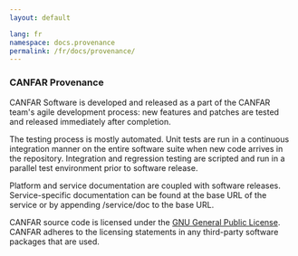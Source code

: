 ```yaml
---
layout: default

lang: fr
namespace: docs.provenance
permalink: /fr/docs/provenance/
---
```


### CANFAR Provenance

CANFAR Software is developed and released as a part of the CANFAR team's agile development process:  new
features and patches are tested and released immediately after completion.

The testing process is mostly automated.  Unit tests are run in a continuous integration manner on the
entire software suite when new code arrives in the repository.  Integration and regression testing are
scripted and run in a parallel test environment prior to software release.

Platform and service documentation are coupled with software releases.  Service-specific documentation
can be found at the base URL of the service or by appending /service/doc to the base URL.

CANFAR source code is licensed under the [GNU General Public License](http://www.gnu.org/licenses/gpl.html).
CANFAR adheres to the licensing statements in any third-party software packages that are used.
